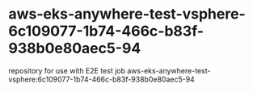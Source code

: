 # aws-eks-anywhere-test-vsphere-6c109077-1b74-466c-b83f-938b0e80aec5-94
repository for use with E2E test job aws-eks-anywhere-test-vsphere:6c109077-1b74-466c-b83f-938b0e80aec5-94
